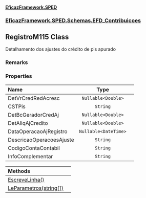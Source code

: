 #### [EficazFramework.SPED](EficazFrameworkSPED.md 'EficazFramework SPED')
### [EficazFramework.SPED.Schemas.EFD_Contribuicoes](EficazFramework.SPED.Schemas.EFD_Contribuicoes.md 'EficazFramework.SPED.Schemas.EFD_Contribuicoes')

## RegistroM115 Class

Detalhamento dos ajustes do crédito de pis apurado

### Remarks
### Properties

| Name | Type | |
| :--- | :---: | :--- |
| DetVrCredRedAcresc | `Nullable<Double>` |  |
| CSTPis | `String` |  |
| DetBcGeradorCredAj | `Nullable<Double>` |  |
| DetAliqAjCredito | `Nullable<Double>` |  |
| DataOperacaoAjRegistro | `Nullable<DateTime>` |  |
| DescricaoOperacoesAjuste | `String` |  |
| CodigoContaContabil | `String` |  |
| InfoComplementar | `String` |  |

| Methods | |
| :--- | :--- |
| [EscreveLinha()](EficazFramework.SPED.Schemas.EFD_Contribuicoes/RegistroM115/EscreveLinha().md 'EficazFramework.SPED.Schemas.EFD_Contribuicoes.RegistroM115.EscreveLinha()') | |
| [LeParametros(string[])](EficazFramework.SPED.Schemas.EFD_Contribuicoes/RegistroM115/LeParametros(string[]).md 'EficazFramework.SPED.Schemas.EFD_Contribuicoes.RegistroM115.LeParametros(string[])') | |
